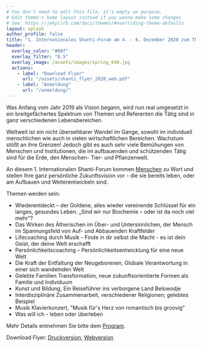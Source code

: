 ```yaml
---
# You don't need to edit this file, it's empty on purpose.
# Edit theme's home layout instead if you wanna make some changes
# See: https://jekyllrb.com/docs/themes/#overriding-theme-defaults
layout: splash
author_profile: false
title: "1. Internationales Shanti-Forum am 4. - 6. Dezember 2020 zum Thema 'Gelebte Zukunft'"
header:
  overlay_color: "#00f"
  overlay_filter: "0.5"
  overlay_image: /assets/images/spring_640.jpg
  actions:
    - label: "Download Flyer"
      url: "/assets/shanti_flyer_2020_web.pdf"
    - label: "Anmeldung"
      url: "/anmeldung/"
---
```

Was Anfang vom Jahr 2019 als Vision begann, wird nun real umgesetzt in ein
breitgefächertes Spektrum von Themen und Referenten die Tätig sind in ganz
verschiedenen Lebensbereichen.

Weltweit ist ein nicht übersehbarer Wandel im Gange, sowohl im individuell menschlichen
wie auch in vielen wirtschaftlichen Bereichen. Wachstum stößt an ihre Grenzen!
Jedoch gibt es auch sehr viele Bemühungen von Menschen
und Institutionen, die im aufbauenden und schützenden Tätig sind für die Erde,
den Menschen- Tier- und Pflanzenwelt.

An diesem 1. Internationalen Shanti-Forum kommen [Menschen](referenten) zu Wort und
stellen Ihre ganz persönliche Zukunftsvision vor - die sie bereits leben, oder am
Aufbauen und Weiterentwickeln sind.

Themen werden sein:
- Wiederentdeckt – der Goldene, alles wieder vereinende Schlüssel für ein langes, gesundes Leben. „Sind wir nur Biochemie – oder ist da noch viel mehr“?
- Das Wirken des Ätherischen im Über- und Untersinnlichen, der Mensch im
  Spannungsfeld von Auf- und Abbauenden Kraftfelder
- Lifecoaching durch Musik - Finde in dir selbst die Macht - es ist dein Geist, der deine Welt erschafft
- Persönlichkeitscoaching – Persönlichkeitsentwicklung für eine neue Welt
- Die Kraft der Entfaltung der Neugeborenen, Globale Verantwortung in
  einer sich wandelnden Welt
- Gelebte Familien Transformation, neue zukunftsorientierte Formen als Familie
  und Individuum
- Kunst und Bildung, Ein Reiseführer ins verborgene Land Belowodje
- Interdisziplinäre Zusammenarbeit, verschiedener Religionen; gelebtes Beispiel
- Musik Klavierkonzert, "Musik für's Herz von romantisch bis groovig"
- Was will ich - leben oder überleben

Mehr Details entnehmen Sie bitte dem [Program](/program).

Download Flyer: [Druckversion](/assets/shanti_flyer_2020_druck.pdf), [Webversion](/assets/shanti_flyer_2020_web.pdf)

